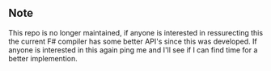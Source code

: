 ## Note
This repo is no longer maintained, if anyone is interested in ressurecting this the current F# compiler has some better API's since this was developed.  If anyone is interested in this again ping me and I'll see if I can find time for a better implemention.
